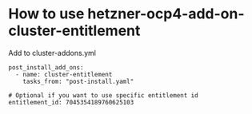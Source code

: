 # How to use hetzner-ocp4-add-on-cluster-entitlement

Add to cluster-addons.yml
```
post_install_add_ons:
  - name: cluster-entitlement
    tasks_from: "post-install.yaml"

# Optional if you want to use specific entitlement id
entitlement_id: 7045354189760625103
```

